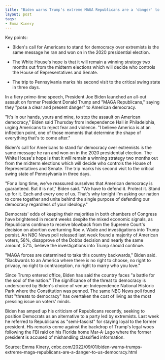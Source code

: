 ```yaml
---
title: "Biden warns Trump's extreme MAGA Republicans are a 'danger' to U.S. democracy"
layout: post
tags:
- Emma Kinery
---
```


Key points:

- Biden's call for Americans to stand for democracy over extremists is the same message he ran and won on in the 2020 presidential election.

- The White House's hope is that it will remain a winning strategy two months out from the midterm elections which will decide who controls the House of Representatives and Senate.

- The trip to Pennsylvania marks his second visit to the critical swing state in three days.

In a fiery prime-time speech, President Joe Biden launched an all-out assault on former President Donald Trump and "MAGA Republicans," saying they "pose a clear and present danger" to American democracy.

"It's in our hands, yours and mine, to stop the assault on American democracy," Biden said Thursday from Independence Hall in Philadelphia, urging Americans to reject fear and violence. "I believe America is at an inflection point, one of those moments that determine the shape of everything that's to come after."

Biden's call for Americans to stand for democracy over extremists is the same message he ran and won on in the 2020 presidential election. The White House's hope is that it will remain a winning strategy two months out from the midterm elections which will decide who controls the House of Representatives and Senate. The trip marks his second visit to the critical swing state of Pennsylvania in three days.

"For a long time, we've reassured ourselves that American democracy is guaranteed. But it is not," Biden said. "We have to defend it. Protect it. Stand up for it. Each and every one of us. That's why tonight I'm asking our nation to come together and unite behind the single purpose of defending our democracy regardless of your ideology."

Democrats' odds of keeping their majorities in both chambers of Congress have brightened in recent weeks despite the mixed economic signals, as Republicans continue to receive blowback from the Supreme Court's decision on abortion overturning Roe v. Wade and investigations into Trump persist. An NBC News poll released last week found a majority of American voters, 58%, disapprove of the Dobbs decision and nearly the same amount, 57%, believe the investigations into Trump should continue.

"MAGA forces are determined to take this country backwards," Biden said. "Backwards to an America where there is no right to choose, no right to privacy, no right to contraception, no right to marry who you love."

Since Trump entered office, Biden has said the country faces "a battle for the soul of the nation." The significance of the threat to democracy is underscored by Biden's choice of venue: Independence National Historic Park where the Constitution was penned. The same NBC News poll found that "threats to democracy" has overtaken the cost of living as the most pressing issue on voters' minds.

Biden has amped up his criticism of Republicans recently, seeking to position Democrats as an alternative to a party led by extremists. Last week he referred to Republicans as "semi-fascist" for staying loyal to the former president. His remarks come against the backdrop of Trump's legal woes following the FBI raid on his Florida home Mar-A-Lago where the former president is accused of mishandling classified information.

Source: Emma Kinery, cnbc.com/2022/09/01/biden-warns-trumps-extreme-maga-republicans-are-a-danger-to-us-democracy.html
